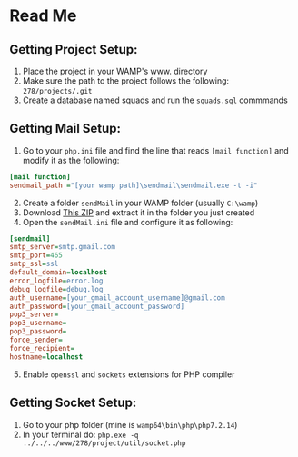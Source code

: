 # Read Me


## Getting  Project Setup:
1. Place the project in your WAMP's www. directory
2. Make sure the path to the project follows the following: ```278/projects/.git```
3. Create a database named squads and run the ```squads.sql``` commmands



## Getting Mail Setup:
1. Go to your ```php.ini``` file and find the line that reads ```[mail function]``` and modify it as the following:

```ini
[mail function]
sendmail_path ="[your wamp path]\sendmail\sendmail.exe -t -i"
```

2. Create a folder ```sendMail``` in your WAMP folder (usually ```C:\wamp```)
3. Download [This ZIP](http://www.glob.com.au/sendmail/sendmail.zip) and extract it in the folder you just created
4. Open the ```sendMail.ini``` file and configure it as following:
```ini
[sendmail]
smtp_server=smtp.gmail.com
smtp_port=465
smtp_ssl=ssl
default_domain=localhost
error_logfile=error.log
debug_logfile=debug.log
auth_username=[your_gmail_account_username]@gmail.com
auth_password=[your_gmail_account_password]
pop3_server=
pop3_username=
pop3_password=
force_sender=
force_recipient=
hostname=localhost
```
5. Enable ```openssl``` and ```sockets``` extensions for PHP compiler


## Getting Socket Setup:
1. Go to your php folder (mine is ```wamp64\bin\php\php7.2.14```)
2. In your terminal do: ```php.exe -q ../../../www/278/project/util/socket.php```
